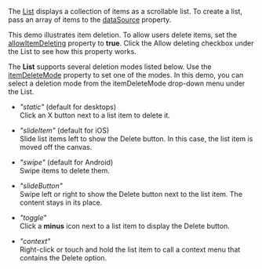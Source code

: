 The [List](/Documentation/ApiReference/UI_Widgets/dxList/) displays a collection of items as a scrollable list. To create a list, pass an array of items to the [dataSource](/Documentation/ApiReference/UI_Components/dxList/Configuration/#dataSource) property. 

This demo illustrates item deletion. To allow users delete items, set the [allowItemDeleting](/Documentation/ApiReference/UI_Widgets/dxList/Configuration/#allowItemDeleting) property to **true**. Click the Allow deleting checkbox under the List to see how this property works.

The **List** supports several deletion modes listed below. Use the [itemDeleteMode](/Documentation/ApiReference/UI_Widgets/dxList/Configuration/#itemDeleteMode) property to set one of the modes. In this demo, you can select a deletion mode from the itemDeleteMode drop-down menu under the List.
    
- *"static"* (default for desktops)    
Click an X button next to a list item to delete it. 

- *"slideItem"* (default for iOS)    
Slide list items left to show the Delete button. In this case, the list item is moved off the canvas. 

- *"swipe"* (default for Android)    
 Swipe items to delete them.

- *"slideButton"*    
Swipe left or right to show the Delete button next to the list item. The content stays in its place.    

- *"toggle"*    
Click a **minus** icon next to a list item to display the Delete button. 

- *"context"*    
Right-click or touch and hold the list item to call a context menu that contains the Delete option.    

